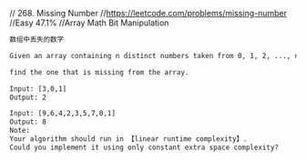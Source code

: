 // 268. Missing Number
//https://leetcode.com/problems/missing-number
//Easy 47.1%
//Array Math Bit Manipulation

```html
数组中丢失的数字

Given an array containing n distinct numbers taken from 0, 1, 2, ..., n, 

find the one that is missing from the array.

Input: [3,0,1]
Output: 2

Input: [9,6,4,2,3,5,7,0,1]
Output: 8
Note:
Your algorithm should run in 【linear runtime complexity】.
Could you implement it using only constant extra space complexity?

```